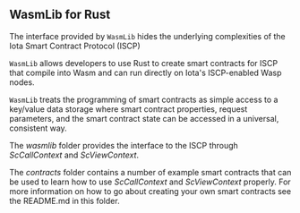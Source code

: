 ## WasmLib for Rust

The interface provided by `WasmLib` hides the underlying complexities of the
Iota Smart Contract Protocol (ISCP)

`WasmLib` allows developers to use Rust to create smart contracts for ISCP
that compile into Wasm and can run directly on Iota's ISCP-enabled Wasp nodes.

`WasmLib` treats the programming of smart contracts as simple access to a
key/value data storage where smart contract properties, request parameters,
and the smart contract state can be accessed in a universal, consistent way.

The _wasmlib_ folder provides the interface to the ISCP through _ScCallContext_
and _ScViewContext_.

The _contracts_ folder contains a number of example smart contracts that can be
used to learn how to use _ScCallContext_ and _ScViewContext_ properly. For more
information on how to go about creating your own smart contracts see the
README.md in this folder.

